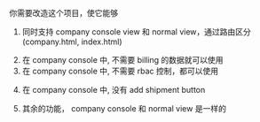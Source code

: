你需要改造这个项目，使它能够

<!-- 两个 entry 引入同一个 js bundle -->

1. 同时支持 company console view 和 normal view，通过路由区分 (company.html, index.html)

<!-- isCompany =  window.location.path.startsWith('/company.html') -->
<!-- index router or company router -->

2. 在 company console 中, 不需要 billing 的数据就可以使用
3. 在 company console 中, 不需要 rbac 控制，都可以使用
<!--
rbac 支持设置 disabled, 忽视权限控制
<RBACProvider disabled={isCompany}>
每个组件内都可能用了 useFeatureCode，和写一个新的 hook 批量替换，加一层新逻辑？proxy function return true
-->

4. 在 company console 中, 没有 add shipment button

5. 其余的功能， company console 和 normal view 是一样的
